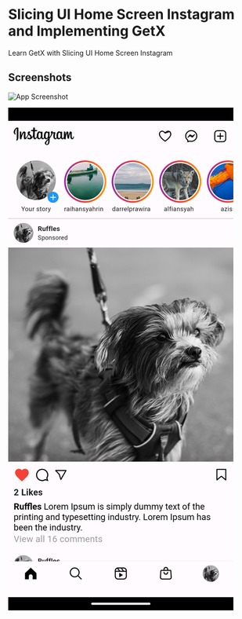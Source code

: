 
# Slicing UI Home Screen Instagram and Implementing GetX

Learn GetX with Slicing UI Home Screen Instagram


## Screenshots

![App Screenshot](https://via.placeholder.com/468x300?text=App+Screenshot+Here)


![Alt text](/assets/screenshot.png?raw=true "Screenshoot")